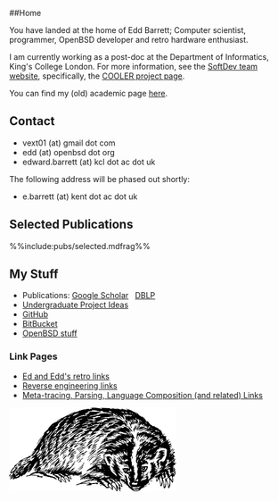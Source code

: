 ##Home

You have landed at the home of Edd Barrett; Computer scientist,
programmer, OpenBSD developer and retro hardware enthusiast.

I am currently working as a post-doc at the Department of Informatics,
King's College London. For more information, see the [SoftDev team
website](http://soft-dev.org/), specifically, the [COOLER project
page](http://soft-dev.org/projects/cooler/).

You can find my (old) academic page
[here](http://www.cs.kent.ac.uk/people/rpg/eb771/).

## Contact

- vext01 (at) gmail dot com
- edd (at) openbsd dot org
- edward.barrett (at) kcl dot ac dot uk

The following address will be phased out shortly:

- e.barrett (at) kent dot ac dot uk

## Selected Publications

%%include:pubs/selected.mdfrag%%

## My Stuff

- Publications: [Google Scholar](http://scholar.google.co.uk/citations?hl=en&user=pNZcfiwAAAAJ) &nbsp; [DBLP](http://www.informatik.uni-trier.de/~ley/pers/hd/b/Barrett:Edd.html)
- [Undergraduate Project Ideas](undergrad-projects-2013.html)
- [GitHub](https://github.com/vext01/)
- [BitBucket](https://bitbucket.org/vext01)
- [OpenBSD stuff](openbsd.html)

### Link Pages

- [Ed and Edd's retro links](retro.html)
- [Reverse engineering links](reveng.html)
- [Meta-tracing, Parsing, Language Composition (and related) Links](metatrace.html)

[![A Badger](res/badger.png)](http://openclipart.org/detail/23702/badger-by-papapishu-23702)

